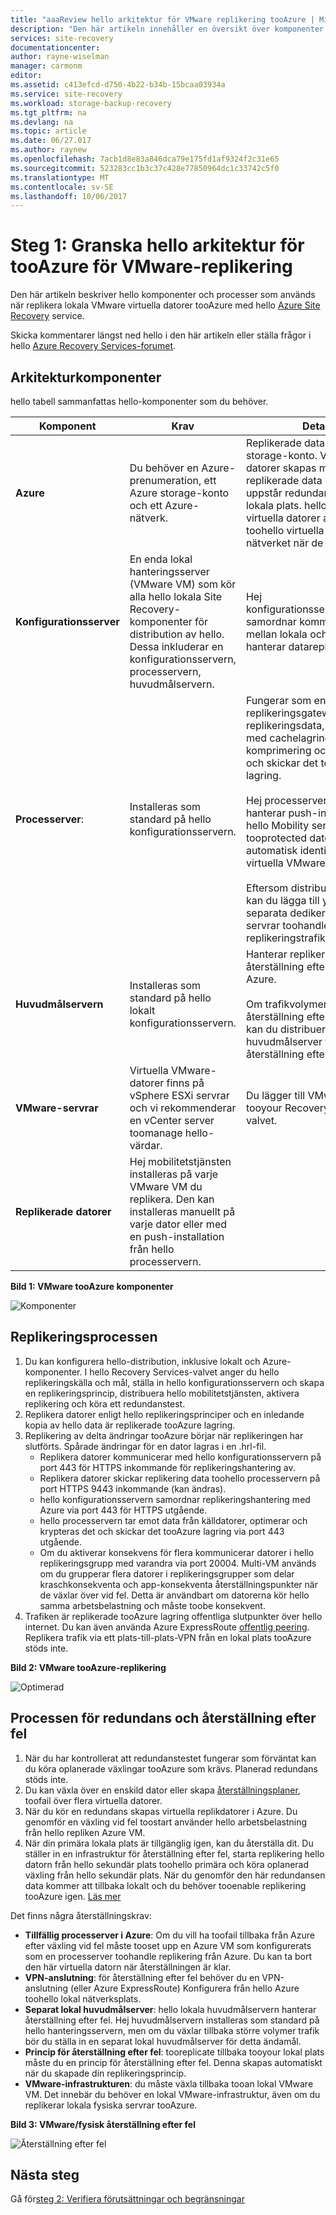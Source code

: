 ```yaml
---
title: "aaaReview hello arkitektur för VMware replikering tooAzure | Microsoft Docs"
description: "Den här artikeln innehåller en översikt över komponenter och arkitektur som används för att replikera lokala virtuella VMware-datorer tooAzure med hello Azure Site Recovery-tjänsten"
services: site-recovery
documentationcenter: 
author: rayne-wiselman
manager: carmonm
editor: 
ms.assetid: c413efcd-d750-4b22-b34b-15bcaa03934a
ms.service: site-recovery
ms.workload: storage-backup-recovery
ms.tgt_pltfrm: na
ms.devlang: na
ms.topic: article
ms.date: 06/27.017
ms.author: raynew
ms.openlocfilehash: 7acb1d8e83a846dca79e175fd1af9324f2c31e65
ms.sourcegitcommit: 523283cc1b3c37c428e77850964dc1c33742c5f0
ms.translationtype: MT
ms.contentlocale: sv-SE
ms.lasthandoff: 10/06/2017
---
```

# <a name="step-1-review-hello-architecture-for-vmware-replication-tooazure"></a>Steg 1: Granska hello arkitektur för tooAzure för VMware-replikering

Den här artikeln beskriver hello komponenter och processer som används när replikera lokala VMware virtuella datorer tooAzure med hello [Azure Site Recovery](site-recovery-overview.md) service.

Skicka kommentarer längst ned hello i den här artikeln eller ställa frågor i hello [Azure Recovery Services-forumet](https://social.msdn.microsoft.com/forums/azure/home?forum=hypervrecovmgr).


## <a name="architectural-components"></a>Arkitekturkomponenter

hello tabell sammanfattas hello-komponenter som du behöver.

**Komponent** | **Krav** | **Detaljer**
--- | --- | ---
**Azure** | Du behöver en Azure-prenumeration, ett Azure storage-konto och ett Azure-nätverk. | Replikerade data lagras i hello storage-konto. Virtuella Azure-datorer skapas med hello replikerade data när det uppstår redundans från din lokala plats. hello Azure virtuella datorer ansluta toohello virtuella Azure-nätverket när de skapas.
**Konfigurationsserver** | En enda lokal hanteringsserver (VMware VM) som kör alla hello lokala Site Recovery-komponenter för distribution av hello. Dessa inkluderar en konfigurationsservern, processervern, huvudmålservern. | Hej konfigurationsserverkomponent samordnar kommunikationen mellan lokala och Azure och hanterar datareplikering.
 **Processerver**:  | Installeras som standard på hello konfigurationsservern. | Fungerar som en replikeringsgateway. Tar emot replikeringsdata, optimerar dem med cachelagring, komprimering och kryptering och skickar det tooAzure lagring.<br/><br/> Hej processervern också hanterar push-installation av hello Mobility service tooprotected datorer och utför automatisk identifiering av virtuella VMware-datorer.<br/><br/> Eftersom distributionen växer kan du lägga till ytterligare separata dedikerade processer servrar toohandle öka mängder replikeringstrafik.
 **Huvudmålservern** | Installeras som standard på hello lokalt konfigurationsservern. | Hanterar replikeringsdata vid återställning efter fel från Azure.<br/><br/> Om trafikvolymer för återställning efter fel är stora, kan du distribuera en separat huvudmålserver för återställning efter fel.
**VMware-servrar** | Virtuella VMware-datorer finns på vSphere ESXi servrar och vi rekommenderar en vCenter server toomanage hello-värdar. | Du lägger till VMware-servrar tooyour Recovery Services-valvet.
**Replikerade datorer** | Hej mobilitetstjänsten installeras på varje VMware VM du replikera. Den kan installeras manuellt på varje dator eller med en push-installation från hello processervern.

**Bild 1: VMware tooAzure komponenter**

![Komponenter](./media/vmware-walkthrough-architecture/arch-enhanced.png)

## <a name="replication-process"></a>Replikeringsprocessen

1. Du kan konfigurera hello-distribution, inklusive lokalt och Azure-komponenter. I hello Recovery Services-valvet anger du hello replikeringskälla och mål, ställa in hello konfigurationsservern och skapa en replikeringsprincip, distribuera hello mobilitetstjänsten, aktivera replikering och köra ett redundanstest.
2. Replikera datorer enligt hello replikeringsprinciper och en inledande kopia av hello data är replikerade tooAzure lagring.
3. Replikering av delta ändringar tooAzure börjar när replikeringen har slutförts. Spårade ändringar för en dator lagras i en .hrl-fil.
    - Replikera datorer kommunicerar med hello konfigurationsservern på port 443 för HTTPS inkommande för replikeringshantering av.
    - Replikera datorer skickar replikering data toohello processervern på port HTTPS 9443 inkommande (kan ändras).
    - hello konfigurationsservern samordnar replikeringshantering med Azure via port 443 för HTTPS utgående.
    - hello processervern tar emot data från källdatorer, optimerar och krypteras det och skickar det tooAzure lagring via port 443 utgående.
    - Om du aktiverar konsekvens för flera kommunicerar datorer i hello replikeringsgrupp med varandra via port 20004. Multi-VM används om du grupperar flera datorer i replikeringsgrupper som delar kraschkonsekventa och app-konsekventa återställningspunkter när de växlar över vid fel. Detta är användbart om datorerna kör hello samma arbetsbelastning och måste toobe konsekvent.
4. Trafiken är replikerade tooAzure lagring offentliga slutpunkter över hello internet. Du kan även använda Azure ExpressRoute [offentlig peering](../expressroute/expressroute-circuit-peerings.md#public-peering). Replikera trafik via ett plats-till-plats-VPN från en lokal plats tooAzure stöds inte.


**Bild 2: VMware tooAzure-replikering**

![Optimerad](./media/vmware-walkthrough-architecture/v2a-architecture-henry.png)

## <a name="failover-and-failback-process"></a>Processen för redundans och återställning efter fel

1. När du har kontrollerat att redundanstestet fungerar som förväntat kan du köra oplanerade växlingar tooAzure som krävs. Planerad redundans stöds inte.
2. Du kan växla över en enskild dator eller skapa [återställningsplaner](site-recovery-create-recovery-plans.md), toofail över flera virtuella datorer.
3. När du kör en redundans skapas virtuella replikdatorer i Azure. Du genomför en växling vid fel toostart använder hello arbetsbelastning från hello repliken Azure VM.
4. När din primära lokala plats är tillgänglig igen, kan du återställa dit. Du ställer in en infrastruktur för återställning efter fel, starta replikering hello datorn från hello sekundär plats toohello primära och köra oplanerad växling från hello sekundär plats. När du genomför den här redundansen data kommer att tillbaka lokalt och du behöver tooenable replikering tooAzure igen. [Läs mer](site-recovery-failback-azure-to-vmware.md)

Det finns några återställningskrav:


- **Tillfällig processerver i Azure**: Om du vill ha toofail tillbaka från Azure efter växling vid fel måste tooset upp en Azure VM som konfigurerats som en processerver toohandle replikering från Azure. Du kan ta bort den här virtuella datorn när återställningen är klar.
- **VPN-anslutning**: för återställning efter fel behöver du en VPN-anslutning (eller Azure ExpressRoute) Konfigurera från hello Azure toohello lokal nätverksplats.
- **Separat lokal huvudmålserver**: hello lokala huvudmålservern hanterar återställning efter fel. Hej huvudmålservern installeras som standard på hello hanteringsservern, men om du växlar tillbaka större volymer trafik bör du ställa in en separat lokal huvudmålserver för detta ändamål.
- **Princip för återställning efter fel**: tooreplicate tillbaka tooyour lokal plats måste du en princip för återställning efter fel. Denna skapas automatiskt när du skapade din replikeringsprincip.
- **VMware-infrastrukturen**: du måste växla tillbaka tooan lokal VMware VM. Det innebär du behöver en lokal VMware-infrastruktur, även om du replikerar lokala fysiska servrar tooAzure.

**Bild 3: VMware/fysisk återställning efter fel**

![Återställning efter fel](./media/vmware-walkthrough-architecture/enhanced-failback.png)


## <a name="next-steps"></a>Nästa steg

Gå för[steg 2: Verifiera förutsättningar och begränsningar](vmware-walkthrough-prerequisites.md)
